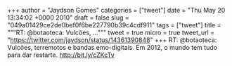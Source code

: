 
+++
author = "Jaydson Gomes"
categories = ["tweet"]
date = "Thu May 20 13:34:02 +0000 2010"
draft = false
slug = "049a01429ce2de0bef0f6be227790b39c4cdf911"
tags = ["tweet"]
title = """RT: @botaoteca: Vulcões, ..."""
tweet = true
micro = true
tweet_url = "https://twitter.com/jaydson/status/14361390848"
+++
RT: @botaoteca: Vulcões, terremotos e bandas emo-digitais. Em 2012, o mundo tem tudo para dar restarte. http://bit.ly/cZKcTv
